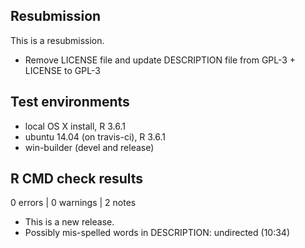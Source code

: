 ## Resubmission
This is a resubmission.

* Remove LICENSE file and update DESCRIPTION
  file from GPL-3 + LICENSE to GPL-3

## Test environments
* local OS X install, R 3.6.1
* ubuntu 14.04 (on travis-ci), R 3.6.1
* win-builder (devel and release)

## R CMD check results

0 errors | 0 warnings | 2 notes

* This is a new release.
* Possibly mis-spelled words in DESCRIPTION:
  undirected (10:34)
